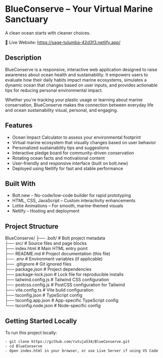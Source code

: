 # BlueConserve – Your Virtual Marine Sanctuary

A clean ocean starts with cleaner choices.

🔗 Live Website: https://sage-tulumba-42d3f3.netlify.app/

## Description

BlueConserve is a responsive, interactive web application designed to raise awareness about ocean health and sustainability. It empowers users to evaluate how their daily habits impact marine ecosystems, simulates a dynamic ocean that changes based on user inputs, and provides actionable tips for reducing personal environmental impact.

Whether you're tracking your plastic usage or learning about marine conservation, BlueConserve makes the connection between everyday life and ocean sustainability visual, personal, and engaging.

## Features

- Ocean Impact Calculator to assess your environmental footprint
- Virtual marine ecosystem that visually changes based on user behavior
- Personalized sustainability tips and suggestions
- Interactive pledge board for community-driven conservation
- Rotating ocean facts and motivational content
- User-friendly and responsive interface (built on bolt.new)
- Deployed using Netlify for fast and stable performance

## Built With

- Bolt.new – No-code/low-code builder for rapid prototyping
- HTML, CSS, JavaScript – Custom interactivity enhancements
- Lottie Animations – For smooth, marine-themed visuals
- Netlify – Hosting and deployment

## Project Structure

BlueConserve/
├── .bolt/                # Bolt project metadata  
├── src/                  # Source files and page blocks  
├── index.html            # Main HTML entry point  
├── README.md             # Project documentation (this file)  
├── .env                  # Environment variables (if applicable)  
├── .gitignore            # Git ignored files  
├── package.json          # Project dependencies  
├── package-lock.json     # Lock file for reproducible installs  
├── tailwind.config.js    # Tailwind CSS configuration  
├── postcss.config.js     # PostCSS configuration for Tailwind  
├── vite.config.ts        # Vite build configuration  
├── tsconfig.json         # TypeScript config  
├── tsconfig.app.json     # App-specific TypeScript config  
└── tsconfig.node.json    # Node-specific config

## Getting Started Locally

To run this project locally:
```bash
- git clone https://github.com/rutuja534/BlueConserve.git
- cd BlueConserve
- Open index.html in your browser, or use Live Server if using VS Code.
```

